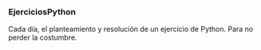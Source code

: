 ### **EjerciciosPython**
Cada día, el planteamiento y resolución de un ejercicio de Python.
Para no perder la costumbre.